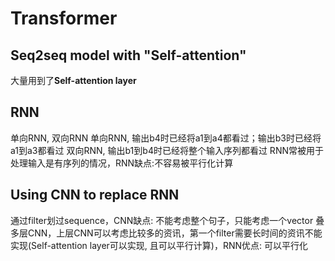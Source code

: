 #  Transformer

## Seq2seq model with "Self-attention"
大量用到了**Self-attention layer**
## RNN
单向RNN, 双向RNN
单向RNN, 输出b4时已经将a1到a4都看过；输出b3时已经将a1到a3都看过
双向RNN, 输出b1到b4时已经将整个输入序列都看过
RNN常被用于处理输入是有序列的情况，RNN缺点:不容易被平行化计算

## Using CNN to replace RNN
通过filter划过sequence，CNN缺点: 不能考虑整个句子，只能考虑一个vector
叠多层CNN，上层CNN可以考虑比较多的资讯，第一个filter需要长时间的资讯不能实现(Self-attention layer可以实现, 且可以平行计算)，RNN优点: 可以平行化
